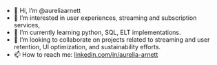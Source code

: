 - 👋 Hi, I’m @aureliaarnett
- 👀 I’m interested in user experiences, streaming and subscription services, 
- 🌱 I’m currently learning python, SQL, ELT implementations.
- 💞️ I’m looking to collaborate on projects related to streaming and user retention, UI optimization, and sustainability efforts.
- 📫 How to reach me: [linkedin.com/in/aurelia-arnett](https://www.linkedin.com/in/aurelia-arnett/)

<!---
aureliaarnett/aureliaarnett is a ✨ special ✨ repository because its `README.md` (this file) appears on your GitHub profile.
You can click the Preview link to take a look at your changes.
--->
